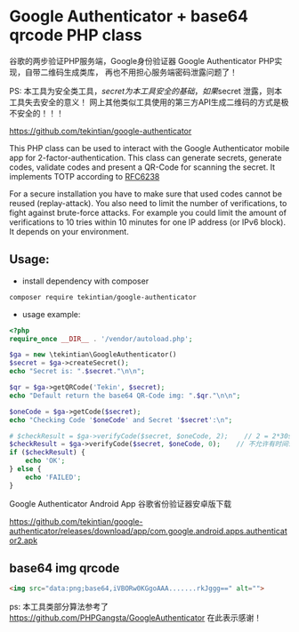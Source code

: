 Google Authenticator + base64 qrcode PHP class
==============================

谷歌的两步验证PHP服务端，Google身份验证器 Google Authenticator PHP实现，自带二维码生成类库， 再也不用担心服务端密码泄露问题了！

PS: 本工具为安全类工具，$secret 为本工具安全的基础， 如果$secret 泄露，则本工具失去安全的意义！ 网上其他类似工具使用的第三方API生成二维码的方式是极不安全的！！！

https://github.com/tekintian/google-authenticator

This PHP class can be used to interact with the Google Authenticator mobile app for 2-factor-authentication. This class
can generate secrets, generate codes, validate codes and present a QR-Code for scanning the secret. It implements TOTP 
according to [RFC6238](https://tools.ietf.org/html/rfc6238)

For a secure installation you have to make sure that used codes cannot be reused (replay-attack). You also need to
limit the number of verifications, to fight against brute-force attacks. For example you could limit the amount of
verifications to 10 tries within 10 minutes for one IP address (or IPv6 block). It depends on your environment.

Usage:
------

- install dependency with composer
~~~sh
composer require tekintian/google-authenticator
~~~

- usage example:

~~~php
<?php
require_once __DIR__ . '/vendor/autoload.php';

$ga = new \tekintian\GoogleAuthenticator()
$secret = $ga->createSecret();
echo "Secret is: ".$secret."\n\n";

$qr = $ga->getQRCode('Tekin', $secret);
echo "Default return the base64 QR-Code img: ".$qr."\n\n";

$oneCode = $ga->getCode($secret);
echo "Checking Code '$oneCode' and Secret '$secret':\n";

# $checkResult = $ga->verifyCode($secret, $oneCode, 2);    // 2 = 2*30sec clock tolerance  可以有1分钟的时间误差
$checkResult = $ga->verifyCode($secret, $oneCode, 0);    // 不允许有时间误差
if ($checkResult) {
    echo 'OK';
} else {
    echo 'FAILED';
}
~~~



Google Authenticator Android App 谷歌省份验证器安卓版下载

https://github.com/tekintian/google-authenticator/releases/download/app/com.google.android.apps.authenticator2.apk



## base64 img qrcode

~~~html
<img src="data:png;base64,iVBORw0KGgoAAA.......rkJggg==" alt="">

~~~

ps: 本工具类部分算法参考了 https://github.com/PHPGangsta/GoogleAuthenticator 在此表示感谢！


